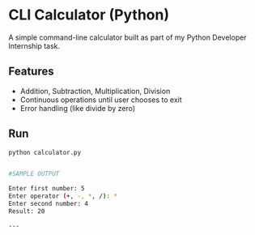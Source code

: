 # CLI Calculator (Python)

A simple command-line calculator built as part of my Python Developer Internship task.

## Features
- Addition, Subtraction, Multiplication, Division
- Continuous operations until user chooses to exit
- Error handling (like divide by zero)

## Run
```bash
python calculator.py


#SAMPLE OUTPUT

Enter first number: 5
Enter operator (+, -, *, /): *
Enter second number: 4
Result: 20

---
